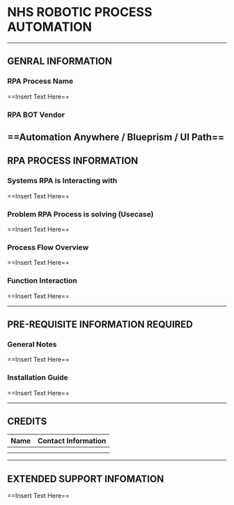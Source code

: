 # NHS ROBOTIC PROCESS AUTOMATION

--------------------------------------------------------------------------------
## GENRAL INFORMATION
### RPA Process Name
==Insert Text Here==

### RPA BOT Vendor

==Automation Anywhere / Blueprism / UI Path==
--------------------------------------------------------------------------------
## RPA PROCESS INFORMATION
### Systems RPA is Interacting with
==Insert Text Here==

### Problem RPA Process is solving (Usecase)
==Insert Text Here==

### Process Flow Overview
==Insert Text Here==

### Function Interaction
==Insert Text Here==

--------------------------------------------------------------------------------
## PRE-REQUISITE INFORMATION REQUIRED
### General Notes
==Insert Text Here==

### Installation Guide
==Insert Text Here==

--------------------------------------------------------------------------------
## CREDITS

| Name | Contact Information |
| ----------- | ----------- |
| |  |
|  |  |
--------------------------------------------------------------------------------
## EXTENDED SUPPORT INFOMATION

==Insert Text Here==

